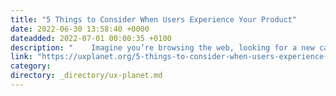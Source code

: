 ```yaml
---
title: "5 Things to Consider When Users Experience Your Product"
date: 2022-06-30 13:58:40 +0000
dateadded: 2022-07-01 00:00:35 +0100
description: "    Imagine you’re browsing the web, looking for a new car to purchase. You search Google for auto dealerships, hoping to find a website where…  Continue reading on UX Planet »  "
link: "https://uxplanet.org/5-things-to-consider-when-users-experience-your-product-993942f5e645?source=rss----819cc2aaeee0---4"
category:
directory: _directory/ux-planet.md
---
```

